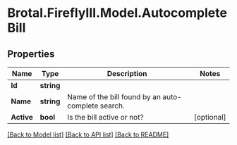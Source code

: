 # Brotal.FireflyIII.Model.AutocompleteBill

## Properties

Name | Type | Description | Notes
------------ | ------------- | ------------- | -------------
**Id** | **string** |  | 
**Name** | **string** | Name of the bill found by an auto-complete search. | 
**Active** | **bool** | Is the bill active or not? | [optional] 

[[Back to Model list]](../../README.md#documentation-for-models) [[Back to API list]](../../README.md#documentation-for-api-endpoints) [[Back to README]](../../README.md)

